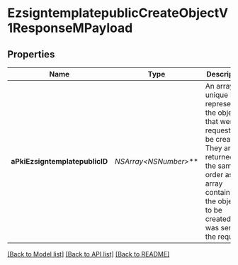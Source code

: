# EzsigntemplatepublicCreateObjectV1ResponseMPayload

## Properties
Name | Type | Description | Notes
------------ | ------------- | ------------- | -------------
**aPkiEzsigntemplatepublicID** | **NSArray&lt;NSNumber*&gt;*** | An array of unique IDs representing the object that were requested to be created.  They are returned in the same order as the array containing the objects to be created that was sent in the request. | 

[[Back to Model list]](../README.md#documentation-for-models) [[Back to API list]](../README.md#documentation-for-api-endpoints) [[Back to README]](../README.md)


